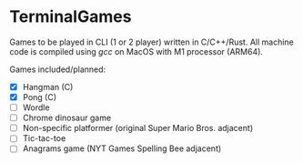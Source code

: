# TerminalGames
Games to be played in CLI (1 or 2 player) written in C/C++/Rust. All machine code is compiled using *gcc* on MacOS with M1 processor (ARM64).

Games included/planned:
 - [x] Hangman (C)
 - [x] Pong (C)
 - [ ] Wordle
 - [ ] Chrome dinosaur game
 - [ ] Non-specific platformer (original Super Mario Bros. adjacent)
 - [ ] Tic-tac-toe
 - [ ] Anagrams game (NYT Games Spelling Bee adjacent)
